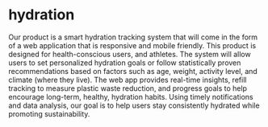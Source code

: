 # hydration
Our product is a smart hydration tracking system that will come in the form of a web application that is responsive and mobile friendly. This product is designed for health-conscious users, and athletes. The system will allow users to set personalized hydration goals or follow statistically proven recommendations based on factors such as age, weight, activity level, and climate (where they live). The web app provides real-time insights, refill tracking to measure plastic waste reduction, and progress goals to help encourage long-term, healthy, hydration habits. Using timely notifications and data analysis, our goal is to help users stay consistently hydrated while promoting sustainability. 
